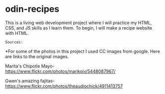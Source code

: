 # odin-recipes

This is a living web development project where I will practice my HTML, CSS, and JS skills
as I learn them. To begin, I will make a recipe website with HTML.



	Sources:
*For some of the photos in this project I used CC images from google. Here are links to the original images.

Marita's Chipotle Mayo- https://www.flickr.com/photos/marikoiv/5448087967/

Gwen's amazing fajitas- https://www.flickr.com/photos/theaudiochick/4911413757
